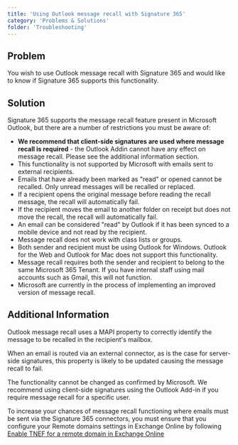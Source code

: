 ```yaml
---
title: 'Using Outlook message recall with Signature 365'
category: 'Problems & Solutions'
folder: 'Troubleshooting'
---
```


## Problem

You wish to use Outlook message recall with Signature 365 and would like to know if Signature 365 supports this functionality.

## Solution

Signature 365 supports the message recall feature present in Microsoft Outlook, but there are a number of restrictions you must be aware of:

*   **We recommend that client-side signatures are used where message recall is required** - the Outlook Addin cannot have any effect on message recall. Please see the additional information section.
*   This functionality is not supported by Microsoft with emails sent to external recipients.
*   Emails that have already been marked as "read" or opened cannot be recalled. Only unread messages will be recalled or replaced.
*   If a recipient opens the original message before reading the recall message, the recall will automatically fail.
*   If the recipient moves the email to another folder on receipt but does not move the recall, the recall will automatically fail.
*   An email can be considered "read" by Outlook if it has been synced to a mobile device and not read by the recipient.
*   Message recall does not work with class lists or groups.
*   Both sender and recipient must be using Outlook for Windows. Outlook for the Web and Outlook for Mac does not support this functionality.
*   Message recall requires both the sender and recipient to belong to the same Microsoft 365 Tenant. If you have internal staff using mail accounts such as Gmail, this will not function.
*   Microsoft are currently in the process of implementing an improved version of message recall.

## Additional Information

Outlook message recall uses a MAPI property to correctly identify the message to be recalled in the recipient's mailbox.  

When an email is routed via an external connector, as is the case for server-side signatures, this property is likely to be updated causing the message recall to fail.  

The functionality cannot be changed as confirmed by Microsoft. We recommend using client-side signatures using the Outlook Add-in if you require message recall for a specific user.  

To increase your chances of message recall functioning where emails must be sent via the Signature 365 connectors, you must ensure that you configure your Remote domains settings in Exchange Online by following [Enable TNEF for a remote domain in Exchange Online](https://support.signature365.com/support/solutions/articles/1000316829-tasks-contacts-and-voting-buttons-are-removed-from-internal-emails-sent-using-signature-365-server-s)